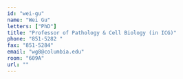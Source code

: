 ```yaml
---
id: "wei-gu"
name: "Wei Gu"
letters: ["PhD"]
title: "Professor of Pathology & Cell Biology (in ICG)"
phone: "851-5282 "
fax: "851-5284"
email: "wg8@columbia.edu"
room: "609A"
url: ""
---
```

